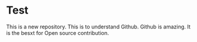 # Test
This is a new repository.
This is to understand Github.
Github is amazing.
It is the besxt for Open source contribution.
